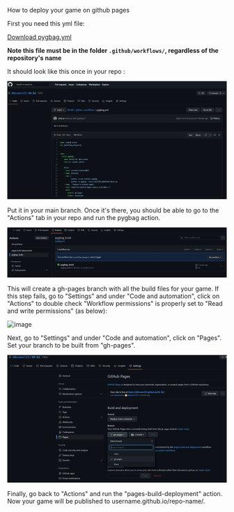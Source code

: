 



How to deploy your game on github pages

First you need this yml file:

[Download pygbag.yml](pygbag.yml)

**Note this file must be in the folder `.github/workflows/`, regardless of the repository's name**

It should look like this once in your repo :

![2023-01-03 (1)](yml.png)

Put it in your main branch. Once it's there, you should be able to go to the "Actions" tab in your repo and run the pygbag action.

![2023-01-03 (4)](actions.png)

This will create a gh-pages branch with all the build files for your game. If this step fails, go to "Settings" and under "Code and automation", click on "Actions" to double check "Workflow permissions" is properly set to "Read and write permissions" (as below):

![image](https://user-images.githubusercontent.com/37024974/230336561-502cc7ff-37ab-48e9-bae3-b582e7cef8ae.png)

Next, go to "Settings" and under "Code and automation", click on "Pages". Set your branch to be built from "gh-pages".

![2023-01-03 (6)](pages.png)

Finally, go back to "Actions" and run the "pages-build-deployment" action. Now your game will be published to username.github.io/repo-name/.











